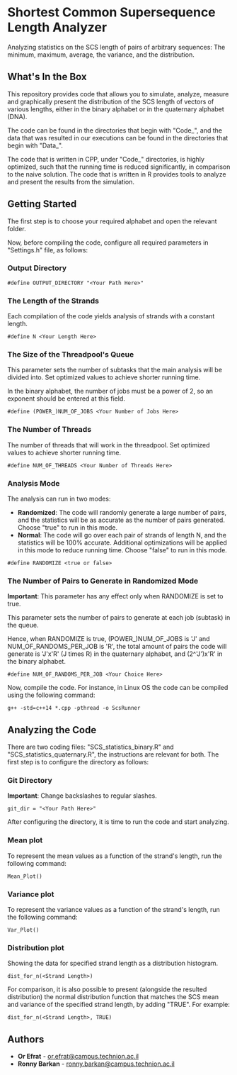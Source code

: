 # Shortest Common Supersequence Length Analyzer
Analyzing statistics on the SCS length of pairs of arbitrary sequences: The minimum, maximum, average, the variance, and the distribution.

## What's In the Box
This repository provides code that allows you to simulate, analyze, measure and graphically present the distribution of the SCS length of vectors of various lengths, either in the binary alphabet or in the quaternary alphabet (DNA).


The code can be found in the directories that begin with "Code_", and the data that was resulted in our executions can be found in the directories that begin with "Data_".

The code that is written in CPP, under "Code_" directories, is highly optimized, such that the running time is reduced significantly, in comparison to the naive solution.
The code that is written in R provides tools to analyze and present the results from the simulation.

## Getting Started
The first step is to choose your required alphabet and open the relevant folder.

Now, before compiling the code, configure all required parameters in "Settings.h" file, as follows:

### Output Directory
```
#define OUTPUT_DIRECTORY "<Your Path Here>"
```

### The Length of the Strands

Each compilation of the code yields analysis of strands with a constant length.
```
#define N <Your Length Here>
```

### The Size of the Threadpool's Queue
This parameter sets the number of subtasks that the main analysis will be divided into.
Set optimized values to achieve shorter running time.

In the binary alphabet, the number of jobs must be a power of 2, so an exponent should be entered at this field.
```
#define (POWER_)NUM_OF_JOBS <Your Number of Jobs Here>
```

### The Number of Threads

The number of threads that will work in the threadpool.
Set optimized values to achieve shorter running time.
```
#define NUM_OF_THREADS <Your Number of Threads Here>
```

### Analysis Mode
The analysis can run in two modes:
* **Randomized**: The code will randomly generate a large number of pairs, and the statistics will be as accurate as the number of pairs generated. Choose "true" to run in this mode.
* **Normal**: The code will go over each pair of strands of length N, and the statistics will be 100% accurate. Additional optimizations will be applied in this mode to reduce running time. Choose "false" to run in this mode.
```
#define RANDOMIZE <true or false>
```

### The Number of Pairs to Generate in Randomized Mode
**Important**: This parameter has any effect only when RANDOMIZE is set to true.

This parameter sets the number of pairs to generate at each job (subtask) in the queue.

Hence, when RANDOMIZE is true, (POWER_)NUM_OF_JOBS is 'J' and NUM_OF_RANDOMS_PER_JOB is 'R', the total amount of pairs the code will generate is 'J'x'R' (J times R) in the quaternary alphabet, and (2^'J')x'R' in the binary alphabet.
```
#define NUM_OF_RANDOMS_PER_JOB <Your Choice Here>
```


Now, compile the code. For instance, in Linux OS the code can be compiled using the following command:
```
g++ -std=c++14 *.cpp -pthread -o ScsRunner

```

## Analyzing the Code

There are two coding files: "SCS_statistics_binary.R" and "SCS_statistics_quaternary.R", the instructions are relevant for both. 
The first step is to configure the directory as follows:

### Git Directory
**Important**: Change backslashes to regular slashes.
```
git_dir = "<Your Path Here>"
```

After configuring the directory, it is time to run the code and start analyzing.

### Mean plot
To represent the mean values as a function of the strand's length, run the following command:
```
Mean_Plot()
```

### Variance plot
To represent the variance values as a function of the strand's length, run the following command:
```
Var_Plot()
```

### Distribution plot
Showing the data for specified strand length as a distribution histogram.
```
dist_for_n(<Strand Length>)
```

For comparison, it is also possible to present (alongside the resulted distribution) the normal distribution function that matches the SCS mean 
and variance of the specified strand length, by adding "TRUE".
For example:
```
dist_for_n(<Strand Length>, TRUE)
```

## Authors

* **Or Efrat** - or.efrat@campus.technion.ac.il
* **Ronny Barkan** - ronny.barkan@campus.technion.ac.il
